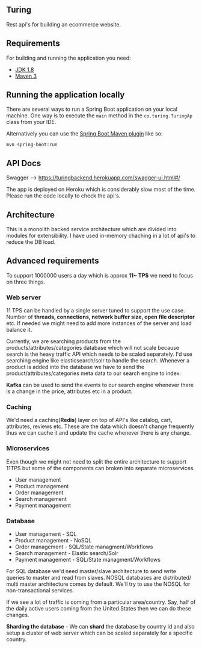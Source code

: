 ## Turing

Rest api's for building an ecommerce website. 

## Requirements

For building and running the application you need:

- [JDK 1.8](http://www.oracle.com/technetwork/java/javase/downloads/jdk8-downloads-2133151.html)
- [Maven 3](https://maven.apache.org)

## Running the application locally

There are several ways to run a Spring Boot application on your local machine. One way is to execute the `main` method in the `co.turing.TuringAp` class from your IDE.

Alternatively you can use the [Spring Boot Maven plugin](https://docs.spring.io/spring-boot/docs/current/reference/html/build-tool-plugins-maven-plugin.html) like so:

```shell
mvn spring-boot:run
```

## API Docs

Swagger --> https://turingbackend.herokuapp.com/swagger-ui.html#/

The app is deployed on Heroku which is considerably slow most of the time. Please run the code locally to check the api's.

## Architecture

This is a monolith backed service architecture which are divided into modules for extensibility. I have used in-memory chaching in a lot of api's to reduce the DB load. 

## Advanced requirements

To support 1000000 users a day which is approx **11~ TPS** we need to focus on three things. 

### Web server

11 TPS can be handled by a single server tuned to support the use case. Number of **threads, connections, network buffer size, open file descriptor** etc. If needed we might need to add more instances of the server and load balance it.

Currently, we are searching products from the products/attributes/categories database which will not scale because search is the heavy traffic API which needs to be scaled separately. I'd use searching engine like elasticsearch/solr to handle the search. Whenever a product is added into the database we have to send the product/attributes/categories meta data to our search engine to index. 

**Kafka** can be used to send the events to our search engine whenever there is a change in the price, attributes etc in a product.

### Caching

We'd need a caching(**Redis**) layer on top of API's like catalog, cart, attributes, reviews etc. These are the data which doesn't change frequently thus we can cache it and update the cache whenever there is any change. 

### Microservices 

Even though we might not need to split the entire architecture to support 11TPS but some of the components can broken into separate microservices. 

- User management 
- Product management
- Order management 
- Search management 
- Payment management


### Database 

- User management - SQL
- Product management - NoSQL
- Order management - SQL/State managment/Workflows
- Search management - Elastic search/Solr
- Payment management - SQL/State managment/Workflows

For SQL database we'd need master/slave architecture to send write queries to master and read from slaves. NOSQL databases are distributed/ multi master architecture comes by default. We'll try to use the NOSQL for non-transactional services.

If we see a lot of traffic is coming from a particular area/country. Say, half of the daily active users coming from the United States then we can do these changes. 

**Sharding the database** - We can **shard** the database by country id and also setup a cluster of web server which can be scaled separately for a specific country. 









